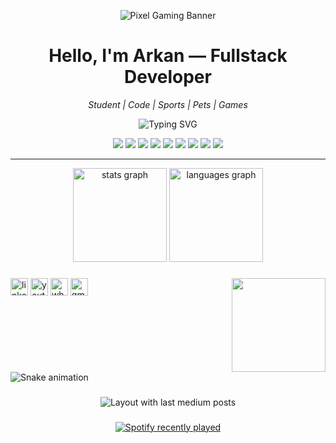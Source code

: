 <p align="center">
  <picture>
    <source media="(prefers-color-scheme: dark)" srcset="./pixel-banner-dark.gif">
    <img alt="Pixel Gaming Banner" src="https://i.pinimg.com/736x/75/e5/10/75e510dc5fd98f97a390af2b395b907b.jpg">
  </picture>
</p>

<h1 align="center"> Hello, I'm <strong>Arkan</strong> — Fullstack Developer</h1>
<p align="center"><em>Student  | Code  | Sports  | Pets  | Games</em></p>

<p align="center">
  <img src="https://readme-typing-svg.demolab.com?font=Press+Start+2P&size=16&pause=1000&center=true&vCenter=true&width=500&lines=Fullstack+Developer;React+%2B+Tailwind+Lover;Pixel+Gaming+Enthusiast" alt="Typing SVG" />
</p>


<p align="center">
  <img src="https://img.shields.io/badge/⚙️-Fullstack-blueviolet" />
  <img src="https://img.shields.io/badge/-React-61dafb?logo=react&logoColor=black" />
  <img src="https://img.shields.io/badge/-JavaScript-f7df1e?logo=javascript&logoColor=black" />
  <img src="https://img.shields.io/badge/-Python-3776AB?logo=python&logoColor=white" />
  <img src="https://img.shields.io/badge/☕-Java-007396?logo=java&logoColor=white" />
  <img src="https://img.shields.io/badge/-Tailwind-38bdf8?logo=tailwindcss&logoColor=white" />
  <img src="https://img.shields.io/badge/-PHP-777bb4?logo=php&logoColor=white" />
  <img src="https://img.shields.io/badge/💻-VSCode-007ACC?logo=visual-studio-code&logoColor=white" />
  <img src="https://img.shields.io/badge/-Git-F05032?logo=git&logoColor=white" />
</p>

---

<div align="center">
  <img src="https://github-readme-stats.vercel.app/api?username=Shibarkan&hide_title=false&hide_rank=false&show_icons=true&include_all_commits=true&count_private=true&disable_animations=false&theme=dracula&locale=en&hide_border=false" height="150" alt="stats graph"  />
  <img src="https://github-readme-stats.vercel.app/api/top-langs?username=Shibarkan&locale=en&hide_title=false&layout=compact&card_width=320&langs_count=5&theme=dracula&hide_border=false" height="150" alt="languages graph"  />
</div>

###

<img align="right" height="150" src="https://i.imgflip.com/65efzo.gif"  />

###

<div align="left">
  <img src="https://img.shields.io/static/v1?message=LinkedIn&logo=linkedin&label=&color=0077B5&logoColor=white&labelColor=&style=for-the-badge" height="28" alt="linkedin logo"  />
  <img src="https://img.shields.io/static/v1?message=Youtube&logo=youtube&label=&color=FF0000&logoColor=white&labelColor=&style=for-the-badge" height="28" alt="youtube logo"  />
  <img src="https://img.shields.io/static/v1?message=Whatsapp&logo=whatsapp&label=&color=25D366&logoColor=white&labelColor=&style=for-the-badge" height="28" alt="whatsapp logo"  />
  <img src="https://img.shields.io/static/v1?message=Gmail&logo=gmail&label=&color=D14836&logoColor=white&labelColor=&style=for-the-badge" height="28" alt="gmail logo"  />
</div>

###

<br clear="both">

<img src="https://raw.githubusercontent.com/Shibarkan/Shibarkan/output/snake.svg" alt="Snake animation" />

###

<div align="center">
  <img src="https://github-read-medium-git-main.pahlevikun.vercel.app/latest?limit=4&username=arkan&theme=dark" alt="Layout with last medium posts"  />
</div>

###

<div align="center">
  <a href="https://open.spotify.com/user/arkan">
    <img src="https://spotify-recently-played-readme.vercel.app/api?user=arkan&count=4&unique=false" alt="Spotify recently played"  />
  </a>
</div>

###



